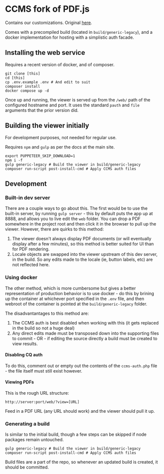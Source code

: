 # CCMS fork of PDF.js

Contains our customizations. Original [here](https://github.com/mozilla/pdf.js).

Comes with a precompiled build (located in `build/generic-legacy`), and a docker implementation for hosting with a simplistic auth facade.

## Installing the web service

Requires a recent version of docker, and of composer.

```
git clone [this]
cd [this]
cp .env.example .env # And edit to suit
composer install
docker compose up -d
```

Once up and running, the viewer is served up from the `/web/` path of the configured hostname and port. It uses the standard `pauth` and `file` arguments that the prior version did.

## Building the viewer initially

For development purposes, not needed for regular use.

Requires `npm` and `gulp` as per the docs at the main site.

```
export PUPPETEER_SKIP_DOWNLOAD=1
npm i -f
gulp generic-legacy # Build the viewer in build/generic-legacy
composer run-script post-install-cmd # Apply CCMS auth files
```

## Development

### Built-in dev server

There are a couple ways to go about this. The first would be to use the built-in server, by running `gulp server` - this by default puts the app up at 8888, and allows you to live edit the `web` folder. You can drop a PDF somewhere in the project root and then click it in the browser to pull up the viewer. However, there are quirks to this method:

1. The viewer doesn't always display PDF documents (or will eventually display after a few minutes), so this method is better suited for UI than for PDF rendering.
2. Locale objects are swapped into the viewer upstream of this dev server, in the build. So any edits made to the locale (ie, button labels, etc) are not reflected here.

### Using docker

The other method, which is more cumbersome but gives a better representation of production behavior is to use docker - do this by brining up the container at whichever port specified in the `.env` file, and then webroot of the container is pointed at the `build/generic-legacy` folder.

The disadvantantages to this method are:

1. The CCMS auth is best disabled when working with this (it gets replaced in the build so not a huge deal)
2. Any direct edits made must be transposed down into the supporting files to commit - OR - if editing the source directly a build must be created to view results.

#### Disabling CQ auth

To do this, comment out or empty out the contents of the `ccms-auth.php` file - the file itself must still exist however.

#### Viewing PDFs

This is the rough URL structure:

```
http://server:port/web/?view=[URL]
```
Feed in a PDF URL (any URL should work) and the viewer should pull it up.

### Generating a build

Is similar to the initial build, though a few steps can be skipped if node packages remain untouched.

```
gulp generic-legacy # Build the viewer in build/generic-legacy
composer run-script post-install-cmd # Apply CCMS auth files
```

Build files are a part of the repo, so whenever an updated build is created, it should be committed.

